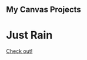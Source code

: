## My Canvas Projects

# Just Rain
[Check out!](http://wasixxd.github.io/CanvasProjects/JustRain/)

